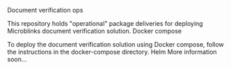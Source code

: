 Document verification ops

This repository holds "operational" package deliveries for deploying Microblinks document verification solution.
Docker compose

To deploy the document verification solution using Docker compose, follow the instructions in the docker-compose directory.
Helm
More information soon...